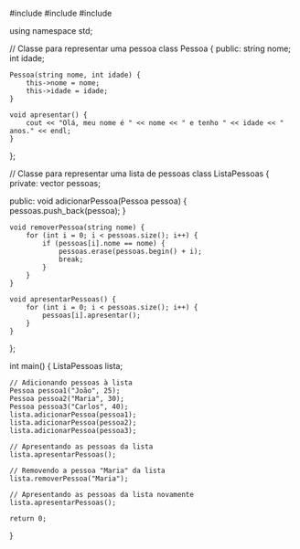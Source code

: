 #include <iostream>
#include <string>
#include <vector>

using namespace std;

// Classe para representar uma pessoa
class Pessoa {
public:
    string nome;
    int idade;

    Pessoa(string nome, int idade) {
        this->nome = nome;
        this->idade = idade;
    }

    void apresentar() {
        cout << "Olá, meu nome é " << nome << " e tenho " << idade << " anos." << endl;
    }
};

// Classe para representar uma lista de pessoas
class ListaPessoas {
private:
    vector<Pessoa> pessoas;

public:
    void adicionarPessoa(Pessoa pessoa) {
        pessoas.push_back(pessoa);
    }

    void removerPessoa(string nome) {
        for (int i = 0; i < pessoas.size(); i++) {
            if (pessoas[i].nome == nome) {
                pessoas.erase(pessoas.begin() + i);
                break;
            }
        }
    }

    void apresentarPessoas() {
        for (int i = 0; i < pessoas.size(); i++) {
            pessoas[i].apresentar();
        }
    }
};

int main() {
    ListaPessoas lista;

    // Adicionando pessoas à lista
    Pessoa pessoa1("João", 25);
    Pessoa pessoa2("Maria", 30);
    Pessoa pessoa3("Carlos", 40);
    lista.adicionarPessoa(pessoa1);
    lista.adicionarPessoa(pessoa2);
    lista.adicionarPessoa(pessoa3);

    // Apresentando as pessoas da lista
    lista.apresentarPessoas();

    // Removendo a pessoa "Maria" da lista
    lista.removerPessoa("Maria");

    // Apresentando as pessoas da lista novamente
    lista.apresentarPessoas();

    return 0;
}